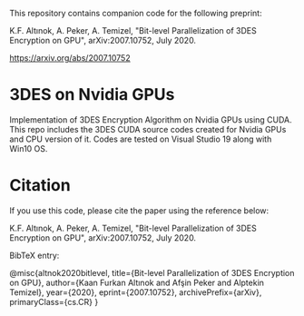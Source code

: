 This repository contains companion code for the following preprint:

K.F. Altınok, A. Peker, A. Temizel, "Bit-level Parallelization of 3DES
Encryption on GPU", arXiv:2007.10752, July 2020.

https://arxiv.org/abs/2007.10752

# 3DES on Nvidia GPUs
Implementation of 3DES Encryption Algorithm on Nvidia GPUs using CUDA.
This repo includes the 3DES CUDA source codes created for Nvidia GPUs and CPU version of it.
Codes are tested on Visual Studio 19 along with Win10 OS. 

# Citation
If you use this code, please cite the paper using the reference below:

K.F. Altınok, A. Peker, A. Temizel, "Bit-level Parallelization of 3DES
Encryption on GPU", arXiv:2007.10752, July 2020.

BibTeX entry:

@misc{altnok2020bitlevel,
    title={Bit-level Parallelization of 3DES Encryption on GPU},
    author={Kaan Furkan Altınok and Afşin Peker and Alptekin Temizel},
    year={2020},
    eprint={2007.10752},
    archivePrefix={arXiv},
    primaryClass={cs.CR}
}
